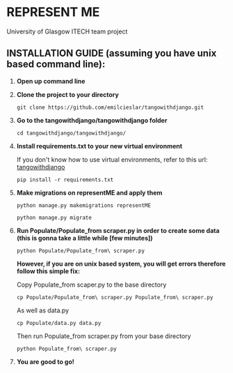 # REPRESENT ME
University of Glasgow ITECH team project


## INSTALLATION GUIDE (assuming you have unix based command line):

1. **Open up command line**
2. **Clone the project to your directory**

   `git clone https://github.com/emilcieslar/tangowithdjango.git`
   
3. **Go to the tangowithdjango/tangowithdjango folder**

   `cd tangowithdjango/tangowithdjango/`

4. **Install requirements.txt to your new virtual environment** 
   
   If you don't know how to use virtual environments, refer to this url: [tangowithdjango](http://www.tangowithdjango.com/book17/chapters/requirements.html#virtual-environments)

   `pip install -r requirements.txt`
   
5. **Make migrations on representME and apply them** 
   
   `python manage.py makemigrations representME`

   `python manage.py migrate`

6. **Run Populate/Populate_from scraper.py in order to create some data (this is gonna take a little while [few minutes])**

   `python Populate/Populate_from\ scraper.py`
   
   **However, if you are on unix based system, you will get errors therefore follow this simple fix:**
   
   Copy Populate_from scaper.py to the base directory
        
   `cp Populate/Populate_from\ scraper.py Populate_from\ scraper.py`
        
   As well as data.py
        
   `cp Populate/data.py data.py`
        
   Then run Populate_from scraper.py from your base directory
        
   `python Populate_from\ scraper.py`
   
7. **You are good to go!**
